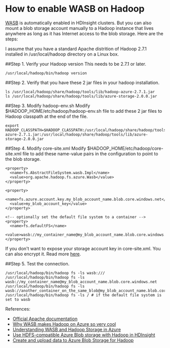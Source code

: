 # How to enable WASB on Hadoop

[WASB](https://blogs.msdn.microsoft.com/cindygross/2015/02/04/understanding-wasb-and-hadoop-storage-in-azure/) is automatically enabled in HDInsight clusters. But you can also mount a blob storage account manually to a Hadoop instance that lives anywhere as long as it has Internet access to the blob storage. Here are the steps:

I assume that you have a standard Apache distrition of Hadoop 2.7.1 installed in /usr/local/hadoop directory on a Linux box.

##Step 1. Verify your Hadoop version
This needs to be 2.7.1 or later.

```
/usr/local/hadoop/bin/hadoop version
```

##Step 2. Verify that you have these 2 jar files in your hadoop installation.

```
ls /usr/local/hadoop/share/hadoop/tools/lib/hadoop-azure-2.7.1.jar
ls /usr/local/hadoop/share/hadoop/tools/lib/azure-storage-2.0.0.jar
```

##Step 3. Modify hadoop-env.sh
Modify $HADOOP_HOME/etc/hadoop/hadoop-env.sh file to add these 2 jar files to Hadoop classpath at the end of the file.

```
export HADOOP_CLASSPATH=$HADOOP_CLASSPATH:/usr/local/hadoop/share/hadoop/tools/lib/hadoop-azure-2.7.1.jar:/usr/local/hadoop/share/hadoop/tools/lib/azure-storage-2.0.0.jar
```

##Step 4. Modify core-site.xml
Modify $HADOOP_HOME/etc/hadoop/core-site.xml file to add these name-value pairs in the configuration to point to the blob storage.

```
<property>
  <name>fs.AbstractFileSystem.wasb.Impl</name>
  <value>org.apache.hadoop.fs.azure.Wasb</value>
</property>

<property>
  <name>fs.azure.account.key.my_blob_account_name.blob.core.windows.net</name>
  <value>my_blob_account_key</value>
</property>

<!-- optionally set the default file system to a container -->
<property>
  <name>fs.defaultFS</name>
  <value>wasb://my_container_name@my_blob_account_name.blob.core.windows.net</value>
</property>
```
If you don't want to expose your storage account key in core-site.xml. You can also encrypt it. Read more [here](https://hadoop.apache.org/docs/current/hadoop-azure/index.html). 

##Step 5. Test the connection. 

```
/usr/local/hadoop/bin/hadoop fs -ls wasb:///
/usr/local/hadoop/bin/hadoop fs -ls wasb://my_container_name@my_blob_account_name.blob.core.windows.net
/usr/local/hadoop/bin/hadoop fs -ls wasb://another_container_on_the_same_blob@my_blob_account_name.blob.core.windows.net
/usr/local/hadoop/bin/hadoop fs -ls / # if the default file system is set to wasb

```

References:
- [Official Apache documentation](https://hadoop.apache.org/docs/current/hadoop-azure/index.html)
- [Why WASB makes Hadoop on Azure so very cool](https://blogs.msdn.microsoft.com/cindygross/2015/02/03/why-wasb-makes-hadoop-on-azure-so-very-cool/)
- [Understanding WASB and Hadoop Storage in Azure](https://blogs.msdn.microsoft.com/cindygross/2015/02/04/understanding-wasb-and-hadoop-storage-in-azure/)
- [Use HDFS-compatible Azure Blob storage with Hadoop in HDInsight](https://azure.microsoft.com/en-us/documentation/articles/hdinsight-hadoop-use-blob-storage/)
- [Create and upload data to Azure Blob Storage for Hadoop](https://azure.microsoft.com/en-us/documentation/articles/hdinsight-hadoop-use-blob-storage/)

